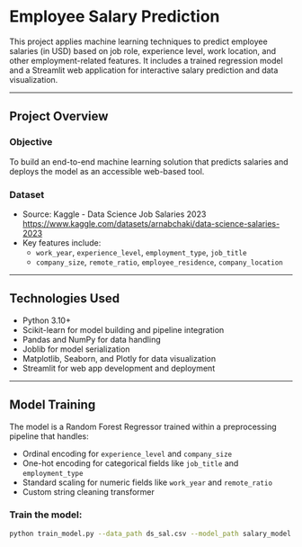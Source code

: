 # Employee Salary Prediction

This project applies machine learning techniques to predict employee salaries (in USD) based on job role, experience level, work location, and other employment-related features. It includes a trained regression model and a Streamlit web application for interactive salary prediction and data visualization.

---

## Project Overview

### Objective
To build an end-to-end machine learning solution that predicts salaries and deploys the model as an accessible web-based tool.

### Dataset
- Source: Kaggle - Data Science Job Salaries 2023  
  https://www.kaggle.com/datasets/arnabchaki/data-science-salaries-2023
- Key features include:
  - `work_year`, `experience_level`, `employment_type`, `job_title`
  - `company_size`, `remote_ratio`, `employee_residence`, `company_location`

---

## Technologies Used

- Python 3.10+
- Scikit-learn for model building and pipeline integration
- Pandas and NumPy for data handling
- Joblib for model serialization
- Matplotlib, Seaborn, and Plotly for data visualization
- Streamlit for web app development and deployment

---

## Model Training

The model is a Random Forest Regressor trained within a preprocessing pipeline that handles:

- Ordinal encoding for `experience_level` and `company_size`
- One-hot encoding for categorical fields like `job_title` and `employment_type`
- Standard scaling for numeric fields like `work_year` and `remote_ratio`
- Custom string cleaning transformer

### Train the model:
```bash
python train_model.py --data_path ds_sal.csv --model_path salary_model.pkl
